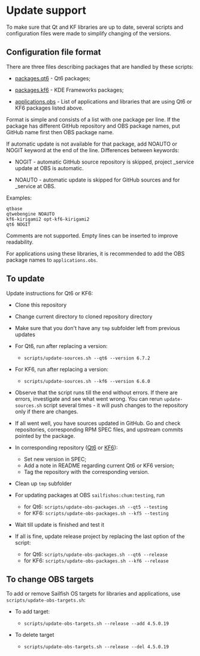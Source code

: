 # Update support

To make sure that Qt and KF libraries are up to date, several scripts
and configuration files were made to simplify changing of the
versions.

## Configuration file format

There are three files describing packages that are handled by these
scripts:

- [packages.qt6](packages.qt6) - Qt6 packages;

- [packages.kf6](packages.kf6) - KDE Frameworks packages;

- [applications.obs](applications.obs) - List of applications and
  libraries that are using Qt6 or KF6 packages listed above.

Format is simple and consists of a list with one package per line. If
the package has different GitHub repository and OBS package names, put GitHub
name first then OBS package name.

If automatic update is not available for that package, add NOAUTO or
NOGIT keyword at the end of the line. Differences between keywords:

- NOGIT - automatic GitHub source repository is skipped, project
  _service update at OBS is automatic.

- NOAUTO - automatic update is skipped for GitHub sources and for
  _service at OBS.

Examples:

```
qtbase
qtwebengine NOAUTO
kf6-kirigami2 opt-kf6-kirigami2
qt6 NOGIT
```

Comments are not supported. Empty lines can be inserted to improve
readability.

For applications using these libraries, it is recommended to add the
OBS package names to `applications.obs`.


## To update

Update instructions for Qt6 or KF6:

- Clone this repository

- Change current directory to cloned repository directory

- Make sure that you don't have any `tmp` subfolder left from previous
  updates

- For Qt6, run after replacing a version:
  - `scripts/update-sources.sh --qt6 --version 6.7.2`

- For KF6, run after replacing a version:
  - `scripts/update-sources.sh --kf6 --version 6.6.0`

- Observe that the script runs till the end without errors. If there
  are errors, investigate and see what went wrong. You can rerun
  `update-sources.sh` script several times - it will push changes to
  the repository only if there are changes.

- If all went well, you have sources updated in GitHub. Go and check
  repositories, corresponding RPM SPEC files, and upstream commits
  pointed by the package.

- In corresponding repository ([Qt6](https://github.com/sailfishos-chum/qt6) or
  [KF6](https://github.com/sailfishos-chum/kf6)):
  - Set new version in SPEC;
  - Add a note in README regarding current Qt6 or KF6 version;
  - Tag the repository with the corresponding version.

- Clean up `tmp` subfolder

- For updating packages at OBS `sailfishos:chum:testing`, run
  - for Qt6: `scripts/update-obs-packages.sh --qt5 --testing`
  - for KF6: `scripts/update-obs-packages.sh --kf5 --testing`

- Wait till update is finished and test it

- If all is fine, update release project by replacing the last option
  of the script:
  - for Qt6: `scripts/update-obs-packages.sh --qt6 --release`
  - for KF6: `scripts/update-obs-packages.sh --kf6 --release`


## To change OBS targets

To add or remove Sailfish OS targets for libraries and applications,
use `scripts/update-obs-targets.sh`:

- To add target:
  - `scripts/update-obs-targets.sh --release --add 4.5.0.19`

- To delete target
  - `scripts/update-obs-targets.sh --release --del 4.5.0.19`
